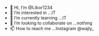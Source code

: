 - 👋 Hi, I’m @Libor1234
- 👀 I’m interested in ...IT
- 🌱 I’m currently learning ...IT
- 💞️ I’m looking to collaborate on ...nothing
- 📫 How to reach me ...Instagram @wajly_

<!---
Libor1234/Libor1234 is a ✨ special ✨ repository because its `README.md` (this file) appears on your GitHub profile.
You can click the Preview link to take a look at your changes.
--->
